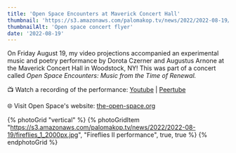 ```yaml
---
title: 'Open Space Encounters at Maverick Concert Hall'
thumbnail: 'https://s3.amazonaws.com/palomakop.tv/news/2022/2022-08-19/open_space_flyer.jpg'
thumbnailAlt: 'Open space concert flyer'
date: '2022-08-19'
---
```


On Friday August 19, my video projections accompanied an experimental music and poetry performance by Dorota Czerner and Augustus Arnone at the Maverick Concert Hall in Woodstock, NY! This was part of a concert called *Open Space Encounters: Music from the Time of Renewal.*

📺 Watch a recording of the performance: <a href="https://youtu.be/OQwS-9BTM5U" rel="noopener" target="_blank">Youtube</a> | <a href="https://videos.scanlines.xyz/w/mfuMcSpTs7EaPbqVva7X6Y" rel="noopener" target="_blank">Peertube</a>

🌐 Visit Open Space's website: <a href="https://the-open-space.org" rel="noopener" target="_blank">the-open-space.org</a>

{% photoGrid "vertical" %}
{% photoGridItem "https://s3.amazonaws.com/palomakop.tv/news/2022/2022-08-19/fireflies_1_2000px.jpg", "Fireflies II performance", true, true %}
{% endphotoGrid %}

